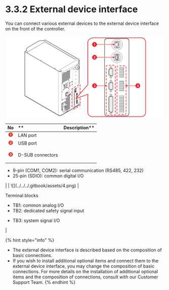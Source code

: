 # 3.3.2 External device interface

You can connect various external devices to the external device interface on the front of the controller.

![Figure 19 External device interface](../../../.gitbook/assets/external_device_interface.png)

|                 **No**                | **　　　　　　　　　Description**                                                                                                                                    |
| :-----------------------------------: | ----------------------------------------------------------------------------------------------------------------------------------------------------------- |
|  ![](../../../.gitbook/assets/1.png)  | LAN port                                                                                                                                                    |
|  ![](../../../.gitbook/assets/2.png)  | USB port                                                                                                                                                    |
|  ![](../../../.gitbook/assets/3.png)  | <p>D-SUB connectors
</p><ul><li>9-pin (COM1, COM2): serial communication (RS485, 422, 232)
</li><li>25-pin (SDIO): common digital I/O
</li></ul>            |
|  ![](../../../.gitbook/assets/4.png)  | <p>Terminal blocks
</p><ul><li>TB1: common analog I/O
</li><li>TB2: dedicated safety signal input
</li><li><p>TB3: system signal I/O
</p><p>
</p></li></ul> |

{% hint style="info" %}
* The external device interface is described based on the composition of basic connections.
* If you wish to install additional optional items and connect them to the external device interface, you may change the composition of basic connections. For more details on the installation of additional optional items and the composition of connections, consult with our Customer Support Team.
{% endhint %}
